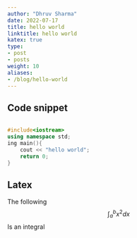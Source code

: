 ```yaml
---
author: "Dhruv Sharma"
date: 2022-07-17
title: hello world
linktitle: hello world
katex: true
type:
- post
- posts
weight: 10
aliases:
- /blog/hello-world
---
```


## Code snippet
```cpp

#include<iostream>
using namespace std;
ing main(){
    cout << "hello world";
    return 0;
}

```


## Latex

The following
$$\int_{a}^{b} x^2 dx$$
Is an integral
